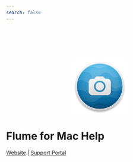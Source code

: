 ```yaml
---
search: false
---
```

 
<p style="text-align: center; padding-top: 6em;"><img src="/home/assets/icon.png" width="30%" height="30%" /></p>

<div class="center"><h1>Flume for Mac Help</h2></div>

<div class="center"><a href="https://flumeapp.com/">Website</a> | <a href="https://flumeapp.com/support/">Support Portal</a></div>


